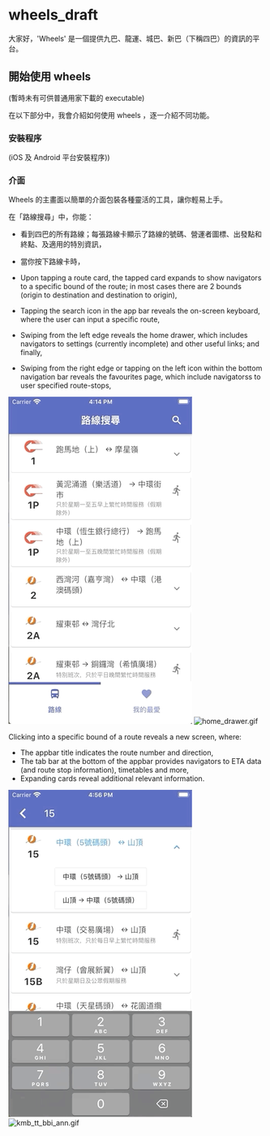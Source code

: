 # wheels_draft

大家好，'Wheels' 是一個提供九巴、龍運、城巴、新巴（下稱四巴）的資訊的平台。


## 開始使用 wheels
(暫時未有可供普通用家下載的 executable)

在以下部分中，我會介紹如何使用 wheels ，逐一介紹不同功能。

### 安裝程序
(iOS 及 Android 平台安裝程序))

### 介面

Wheels 的主畫面以簡單的介面包裝各種靈活的工具，讓你輕易上手。

在「路線搜尋」中，你能：
- 看到四巴的所有路線；每張路線卡顯示了路線的號碼、營運者圖標、出發點和終點、及適用的特別資訊，
- 當你按下路線卡時，

- Upon tapping a route card, the tapped card expands to show navigators to a specific bound of the route; in most cases there are 2 bounds (origin to destination and destination to origin),
- Tapping the search icon in the app bar reveals the on-screen keyboard, where the user can input a specific route,
- Swiping from the left edge reveals the home drawer, which includes navigators to settings (currently incomplete) and other useful links; and finally,
- Swiping from the right edge or tapping on the left icon within the bottom navigation bar reveals the favourites page, which include navigatorss to user specified route-stops,

![home_search.gif](ExampleGIFs/home_search.gif) ![home_drawer.gif](ExampleGIFs/home_drawer.gif)

Clicking into a specific bound of a route reveals a new screen, where:
- The appbar title indicates the route number and direction,
- The tab bar at the bottom of the appbar provides navigators to ETA data (and route stop information), timetables and more,
- Expanding cards reveal additional relevant information.

![stop_eta.gif](ExampleGIFs/stop_eta.gif) ![kmb_tt_bbi_ann.gif](ExampleGIFs/kmb_tt_bbi_ann.gif)
